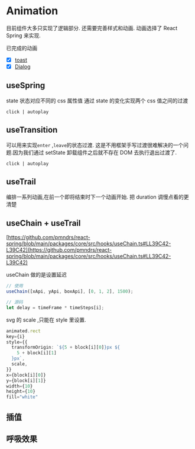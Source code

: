 # Animation

目前组件大多只实现了逻辑部分.
还需要完善样式和动画.
动画选择了 React Spring 来实现.

已完成的动画

- [x] [toast](toast)
- [x] [Dialog](dialog)

## useSpring

state 状态对应不同的 css 属性值
通过 state 的变化实现两个 css 值之间的过渡

`click | autoplay`

<code src="./springValue.tsx"></code>

## useTransition

可以用来实现`enter` ,`leave`的状态过渡.
这是不用框架手写过渡很难解决的一个问题.因为我们通过 setState 卸载组件之后就不存在 DOM 去执行退出过渡了.

`click | autoplay`

<code src="./transition.tsx"></code>

## useTrail

编排一系列动画,在前一个即将结束时下一个动画开始.
把 duration 调慢点看的更清楚

<code src="./trail.tsx"></code>

## useChain + useTrail

[https://github.com/pmndrs/react-spring/blob/main/packages/core/src/hooks/useChain.ts#LL39C42-L39C42](https://github.com/pmndrs/react-spring/blob/main/packages/core/src/hooks/useChain.ts#LL39C42-L39C42)

useChain 做的是设置延迟

```ts
// 使用
useChain([xApi, yApi, boxApi], [0, 1, 2], 1500);

// 源码
let delay = timeFrame * timeSteps[i];
```

svg 的 scale ,只能在 style 里设置.

```ts
animated.rect
key={i}
style={{
  transformOrigin: `${5 + block[i][0]}px ${
    5 + block[i][1]
  }px`,
  scale,
}}
x={block[i][0]}
y={block[i][1]}
width={10}
height={10}
fill="white"
```

<code src="./springs.tsx"></code>

## 插值

<code src="./inter.tsx"></code>

## 呼吸效果

<code src="./breath.tsx"></code>
